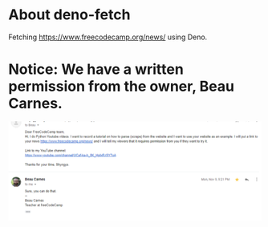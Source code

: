 # About deno-fetch
Fetching https://www.freecodecamp.org/news/ using Deno.

# Notice: We have a written permission from the owner, Beau Carnes.
<img src="permission.png">